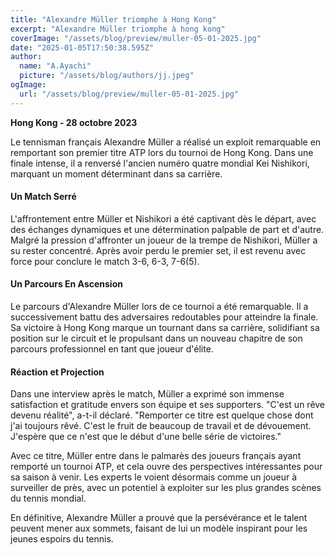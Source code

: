```yaml
---
title: "Alexandre Müller triomphe à Hong Kong"
excerpt: "Alexandre Müller triomphe à hong kong"
coverImage: "/assets/blog/preview/muller-05-01-2025.jpg"
date: "2025-01-05T17:50:38.595Z"
author:
  name: "A.Ayachi"
  picture: "/assets/blog/authors/jj.jpeg"
ogImage:
  url: "/assets/blog/preview/muller-05-01-2025.jpg"
---
```


**Hong Kong - 28 octobre 2023**

Le tennisman français Alexandre Müller a réalisé un exploit remarquable en remportant son premier titre ATP lors du tournoi de Hong Kong. Dans une finale intense, il a renversé l'ancien numéro quatre mondial Kei Nishikori, marquant un moment déterminant dans sa carrière.

#### Un Match Serré

L'affrontement entre Müller et Nishikori a été captivant dès le départ, avec des échanges dynamiques et une détermination palpable de part et d'autre. Malgré la pression d'affronter un joueur de la trempe de Nishikori, Müller a su rester concentré. Après avoir perdu le premier set, il est revenu avec force pour conclure le match 3-6, 6-3, 7-6(5).

#### Un Parcours En Ascension

Le parcours d'Alexandre Müller lors de ce tournoi a été remarquable. Il a successivement battu des adversaires redoutables pour atteindre la finale. Sa victoire à Hong Kong marque un tournant dans sa carrière, solidifiant sa position sur le circuit et le propulsant dans un nouveau chapitre de son parcours professionnel en tant que joueur d'élite.

#### Réaction et Projection

Dans une interview après le match, Müller a exprimé son immense satisfaction et gratitude envers son équipe et ses supporters. "C'est un rêve devenu réalité", a-t-il déclaré. "Remporter ce titre est quelque chose dont j'ai toujours rêvé. C'est le fruit de beaucoup de travail et de dévouement. J'espère que ce n'est que le début d'une belle série de victoires."

Avec ce titre, Müller entre dans le palmarès des joueurs français ayant remporté un tournoi ATP, et cela ouvre des perspectives intéressantes pour sa saison à venir. Les experts le voient désormais comme un joueur à surveiller de près, avec un potentiel à exploiter sur les plus grandes scènes du tennis mondial.

En définitive, Alexandre Müller a prouvé que la persévérance et le talent peuvent mener aux sommets, faisant de lui un modèle inspirant pour les jeunes espoirs du tennis.
